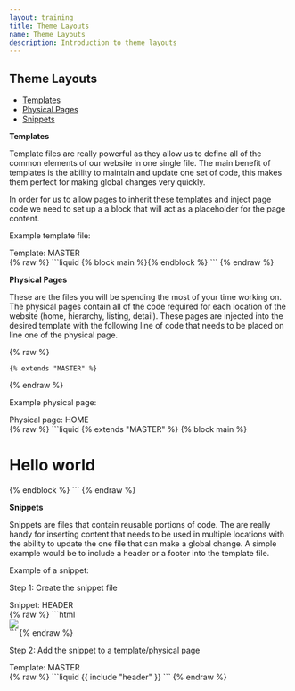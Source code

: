 ```yaml
---
layout: training
title: Theme Layouts
name: Theme Layouts
description: Introduction to theme layouts
---
```


## Theme Layouts

* [Templates](#templates) 
* [Physical Pages](#physical) 
* [Snippets](#snippets) 

<a name="templates"></a>
**Templates**

Template files are really powerful as they allow us to define all of the common elements of our website in one single file. The main benefit of templates is the ability to maintain and update one set of code, this makes them perfect for making global changes very quickly.

In order for us to allow pages to inherit these templates and inject page code we need to set up a a block that will act as a placeholder for the page content. 

Example template file:
<div class="example-title">Template: MASTER</div>
{% raw %}
```liquid
<!DOCTYPE html>
<html lang="en">
    <head>
        <title>Liquid training</title>
    </head>
    <body>
        <!--page content will be injected here from a matching block on the physical page file-->
        {% block main %}{% endblock %}
    </body>
</html>
```
{% endraw %}

<a name="physical"></a>
**Physical Pages**

These are the files you will be spending the most of your time working on. The physical pages contain all of the code required for each location of the website (home, hierarchy, listing, detail).
These pages are injected into the desired template with the following line of code that needs to be placed on line one of the physical page.

{% raw %}
```liquid
{% extends "MASTER" %}
```
{% endraw %}

Example physical page:

<div class="example-title">Physical page: HOME</div>
{% raw %}
```liquid
<!--this physical page is requesting to inherit the following template file-->
{% extends "MASTER" %}
<!--the following code will be injected into the matching block of the inherited template file-->
{% block main %}
    <h1>Hello world</h1>
{% endblock %}
```
{% endraw %}

<a name="snippets"></a>
**Snippets**

Snippets are files that contain reusable portions of code. The are really handy for inserting content that needs to be used in multiple locations with the ability to update the one file that can make a global change. A simple example would be to include a header or a footer into the template file.

Example of a snippet:

Step 1: Create the snippet file

<div class="example-title">Snippet: HEADER</div>
{% raw %}
```html
<div class="header">
    <img src="/img/logo.png"/>
</div>
```
{% endraw %}

Step 2: Add the snippet to a template/physical page

<div class="example-title">Template: MASTER</div>
{% raw %}
```liquid
<!--this will inject the HEADER snippet file-->
{{ include "header" }}
```
{% endraw %}